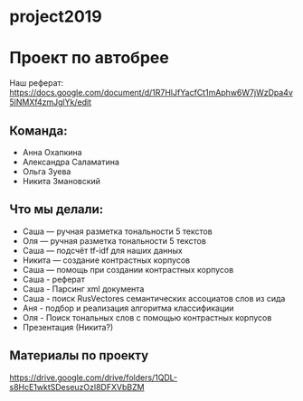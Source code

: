 # project2019
# Проект по автобрее

Наш реферат:
https://docs.google.com/document/d/1R7HlJfYacfCt1mAphw6W7jWzDpa4v5lNMXf4zmJglYk/edit


## Команда:
- Анна Охапкина
- Александра Саламатина
- Ольга Зуева
- Никита Змановский

## Что мы делали:
- Саша — ручная разметка тональности 5 текстов
- Оля — ручная разметка тональности 5 текстов
- Саша — подсчёт tf-idf для наших данных
- Никита — создание контрастных корпусов
- Саша — помощь при создании контрастных корпусов
- Саша - реферат
- Саша - Парсинг xml документа 
- Саша - поиск RusVectores семантических ассоциатов слов из сида
- Аня - подбор и реализация алгоритма классификации
- Оля - Поиск тональных слов с помощью контрастных корпусов
- Презентация (Никита?) 

## Материалы по проекту 

 https://drive.google.com/drive/folders/1QDL-s8HcE1wktSDeseuzOzl8DFXVbBZM
 
